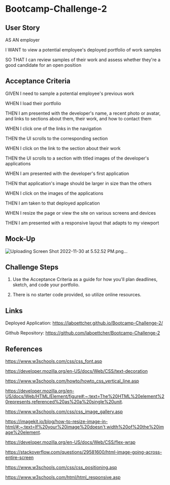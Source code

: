 # Bootcamp-Challenge-2

## User Story

AS AN employer

I WANT to view a potential employee's deployed portfolio of work samples

SO THAT I can review samples of their work and assess whether they're a good candidate for an open position

## Acceptance Criteria

GIVEN I need to sample a potential employee's previous work

WHEN I load their portfolio

THEN I am presented with the developer's name, a recent photo or avatar, and links to sections about them, their work, and how to contact them

WHEN I click one of the links in the navigation

THEN the UI scrolls to the corresponding section

WHEN I click on the link to the section about their work

THEN the UI scrolls to a section with titled images of the developer's applications

WHEN I am presented with the developer's first application

THEN that application's image should be larger in size than the others

WHEN I click on the images of the applications

THEN I am taken to that deployed application

WHEN I resize the page or view the site on various screens and devices

THEN I am presented with a responsive layout that adapts to my viewport

## Mock-Up

![Uploading Screen Shot 2022-11-30 at 5.52.52 PM.png…]()

## Challenge Steps

1. Use the Acceptance Criteria as a guide for how you'll plan deadlines, sketch, and code your portfolio.

2. There is no starter code provided, so utilize online resources.

## Links

Deployed Application: https://laboettcher.github.io/Bootcamp-Challenge-2/ 

Github Repository: https://github.com/laboettcher/Bootcamp-Challenge-2

## References

https://www.w3schools.com/css/css_font.asp

https://developer.mozilla.org/en-US/docs/Web/CSS/text-decoration

https://www.w3schools.com/howto/howto_css_vertical_line.asp

https://developer.mozilla.org/en-US/docs/Web/HTML/Element/figure#:~:text=The%20HTML%20element%20represents,referenced%20as%20a%20single%20unit.

https://www.w3schools.com/css/css_image_gallery.asp

https://imagekit.io/blog/how-to-resize-image-in-html/#:~:text=If%20your%20image%20doesn't,width%20of%20the%20image%20element.

https://developer.mozilla.org/en-US/docs/Web/CSS/flex-wrap

https://stackoverflow.com/questions/29581600/html-image-going-across-entire-screen

https://www.w3schools.com/css/css_positioning.asp

https://www.w3schools.com/html/html_responsive.asp

